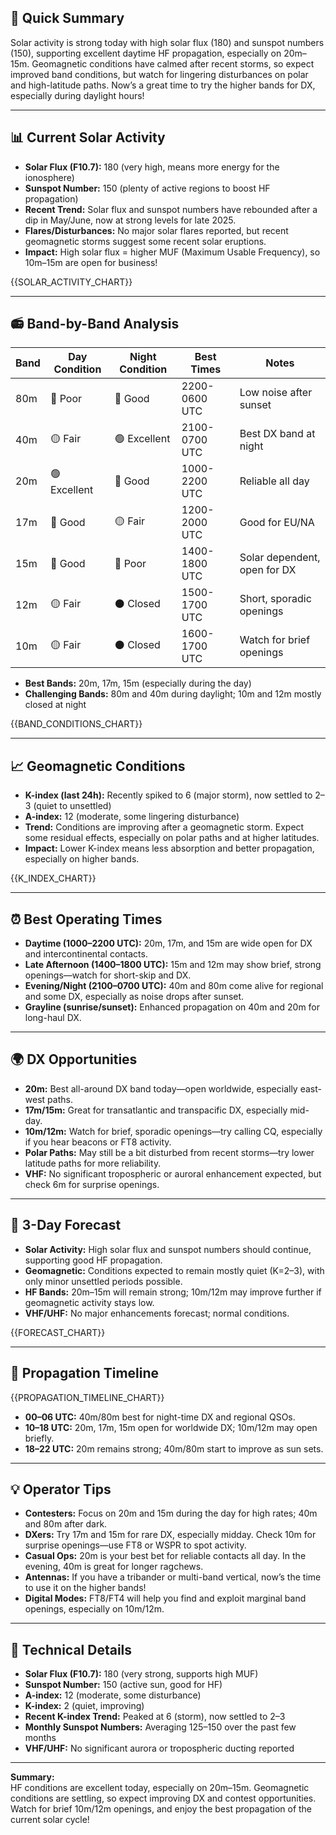 ## 🎯 Quick Summary

Solar activity is strong today with high solar flux (180) and sunspot numbers (150), supporting excellent daytime HF propagation, especially on 20m–15m. Geomagnetic conditions have calmed after recent storms, so expect improved band conditions, but watch for lingering disturbances on polar and high-latitude paths. Now’s a great time to try the higher bands for DX, especially during daylight hours!

---

## 📊 Current Solar Activity

- **Solar Flux (F10.7):** 180 (very high, means more energy for the ionosphere)
- **Sunspot Number:** 150 (plenty of active regions to boost HF propagation)
- **Recent Trend:** Solar flux and sunspot numbers have rebounded after a dip in May/June, now at strong levels for late 2025.
- **Flares/Disturbances:** No major solar flares reported, but recent geomagnetic storms suggest some recent solar eruptions.
- **Impact:** High solar flux = higher MUF (Maximum Usable Frequency), so 10m–15m are open for business!

{{SOLAR_ACTIVITY_CHART}}

---

## 📻 Band-by-Band Analysis

| Band | Day Condition | Night Condition | Best Times | Notes |
|------|---------------|-----------------|------------|-------|
| 80m  | 🔴 Poor       | 🔵 Good         | 2200-0600 UTC | Low noise after sunset |
| 40m  | 🟡 Fair       | 🟢 Excellent    | 2100-0700 UTC | Best DX band at night |
| 20m  | 🟢 Excellent  | 🔵 Good         | 1000-2200 UTC | Reliable all day |
| 17m  | 🔵 Good       | 🟡 Fair         | 1200-2000 UTC | Good for EU/NA |
| 15m  | 🔵 Good       | 🔴 Poor         | 1400-1800 UTC | Solar dependent, open for DX |
| 12m  | 🟡 Fair       | ⚫ Closed        | 1500-1700 UTC | Short, sporadic openings |
| 10m  | 🟡 Fair       | ⚫ Closed        | 1600-1700 UTC | Watch for brief openings |

- **Best Bands:** 20m, 17m, 15m (especially during the day)
- **Challenging Bands:** 80m and 40m during daylight; 10m and 12m mostly closed at night

{{BAND_CONDITIONS_CHART}}

---

## 📈 Geomagnetic Conditions

- **K-index (last 24h):** Recently spiked to 6 (major storm), now settled to 2–3 (quiet to unsettled)
- **A-index:** 12 (moderate, some lingering disturbance)
- **Trend:** Conditions are improving after a geomagnetic storm. Expect some residual effects, especially on polar paths and at higher latitudes.
- **Impact:** Lower K-index means less absorption and better propagation, especially on higher bands.

{{K_INDEX_CHART}}

---

## ⏰ Best Operating Times

- **Daytime (1000–2200 UTC):** 20m, 17m, and 15m are wide open for DX and intercontinental contacts.
- **Late Afternoon (1400–1800 UTC):** 15m and 12m may show brief, strong openings—watch for short-skip and DX.
- **Evening/Night (2100–0700 UTC):** 40m and 80m come alive for regional and some DX, especially as noise drops after sunset.
- **Grayline (sunrise/sunset):** Enhanced propagation on 40m and 20m for long-haul DX.

---

## 🌍 DX Opportunities

- **20m:** Best all-around DX band today—open worldwide, especially east-west paths.
- **17m/15m:** Great for transatlantic and transpacific DX, especially mid-day.
- **10m/12m:** Watch for brief, sporadic openings—try calling CQ, especially if you hear beacons or FT8 activity.
- **Polar Paths:** May still be a bit disturbed from recent storms—try lower latitude paths for more reliability.
- **VHF:** No significant tropospheric or auroral enhancement expected, but check 6m for surprise openings.

---

## 🔮 3-Day Forecast

- **Solar Activity:** High solar flux and sunspot numbers should continue, supporting good HF propagation.
- **Geomagnetic:** Conditions expected to remain mostly quiet (K=2–3), with only minor unsettled periods possible.
- **HF Bands:** 20m–15m will remain strong; 10m/12m may improve further if geomagnetic activity stays low.
- **VHF/UHF:** No major enhancements forecast; normal conditions.

{{FORECAST_CHART}}

---

## 📡 Propagation Timeline

{{PROPAGATION_TIMELINE_CHART}}

- **00–06 UTC:** 40m/80m best for night-time DX and regional QSOs.
- **10–18 UTC:** 20m, 17m, 15m open for worldwide DX; 10m/12m may open briefly.
- **18–22 UTC:** 20m remains strong; 40m/80m start to improve as sun sets.

---

## 💡 Operator Tips

- **Contesters:** Focus on 20m and 15m during the day for high rates; 40m and 80m after dark.
- **DXers:** Try 17m and 15m for rare DX, especially midday. Check 10m for surprise openings—use FT8 or WSPR to spot activity.
- **Casual Ops:** 20m is your best bet for reliable contacts all day. In the evening, 40m is great for longer ragchews.
- **Antennas:** If you have a tribander or multi-band vertical, now’s the time to use it on the higher bands!
- **Digital Modes:** FT8/FT4 will help you find and exploit marginal band openings, especially on 10m/12m.

---

## 🔬 Technical Details

- **Solar Flux (F10.7):** 180 (very strong, supports high MUF)
- **Sunspot Number:** 150 (active sun, good for HF)
- **A-index:** 12 (moderate, some disturbance)
- **K-index:** 2 (quiet, improving)
- **Recent K-index Trend:** Peaked at 6 (storm), now settled to 2–3
- **Monthly Sunspot Numbers:** Averaging 125–150 over the past few months
- **VHF/UHF:** No significant aurora or tropospheric ducting reported

---

**Summary:**  
HF conditions are excellent today, especially on 20m–15m. Geomagnetic conditions are settling, so expect improving DX and contest opportunities. Watch for brief 10m/12m openings, and enjoy the best propagation of the current solar cycle!